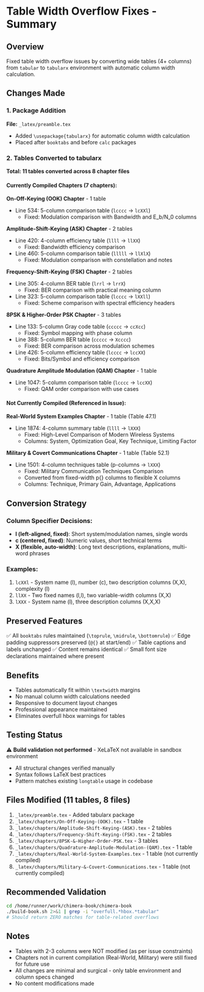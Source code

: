 # Table Width Overflow Fixes - Summary

## Overview
Fixed table width overflow issues by converting wide tables (4+ columns) from `tabular` to `tabularx` environment with automatic column width calculation.

## Changes Made

### 1. Package Addition
**File:** `_latex/preamble.tex`
- Added `\usepackage{tabularx}` for automatic column width calculation
- Placed after `booktabs` and before `calc` packages

### 2. Tables Converted to tabularx

**Total: 11 tables converted across 8 chapter files**

#### Currently Compiled Chapters (7 chapters):

**On-Off-Keying (OOK) Chapter** - 1 table
- Line 534: 5-column comparison table (`lcccc` → `lcXXl`)
  - Fixed: Modulation comparison with Bandwidth and E_b/N_0 columns

**Amplitude-Shift-Keying (ASK) Chapter** - 2 tables
- Line 420: 4-column efficiency table (`llll` → `llXX`)
  - Fixed: Bandwidth efficiency comparison
- Line 460: 5-column comparison table (`lllll` → `llXlX`)
  - Fixed: Modulation comparison with constellation and notes

**Frequency-Shift-Keying (FSK) Chapter** - 2 tables
- Line 305: 4-column BER table (`lrrl` → `lrrX`)
  - Fixed: BER comparison with practical meaning column
- Line 323: 5-column comparison table (`lcccc` → `lXXll`)
  - Fixed: Scheme comparison with spectral efficiency headers

**8PSK & Higher-Order PSK Chapter** - 3 tables
- Line 133: 5-column Gray code table (`ccccc` → `ccXcc`)
  - Fixed: Symbol mapping with phase column
- Line 388: 5-column BER table (`ccccc` → `Xcccc`)
  - Fixed: BER comparison across modulation schemes
- Line 426: 5-column efficiency table (`lcccc` → `lccXX`)
  - Fixed: Bits/Symbol and efficiency comparison

**Quadrature Amplitude Modulation (QAM) Chapter** - 1 table
- Line 1047: 5-column comparison table (`lcccc` → `lccXX`)
  - Fixed: QAM order comparison with use cases

#### Not Currently Compiled (Referenced in Issue):

**Real-World System Examples Chapter** - 1 table (Table 47.1)
- Line 1874: 4-column summary table (`llll` → `lXXX`)
  - Fixed: High-Level Comparison of Modern Wireless Systems
  - Columns: System, Optimization Goal, Key Technique, Limiting Factor

**Military & Covert Communications Chapter** - 1 table (Table 52.1)
- Line 1501: 4-column techniques table (p-columns → `lXXX`)
  - Fixed: Military Communication Techniques Comparison
  - Converted from fixed-width p{} columns to flexible X columns
  - Columns: Technique, Primary Gain, Advantage, Applications

## Conversion Strategy

### Column Specifier Decisions:
- **l (left-aligned, fixed)**: Short system/modulation names, single words
- **c (centered, fixed)**: Numeric values, short technical terms
- **X (flexible, auto-width)**: Long text descriptions, explanations, multi-word phrases

### Examples:
1. `lcXXl` - System name (l), number (c), two description columns (X,X), complexity (l)
2. `llXX` - Two fixed names (l,l), two variable-width columns (X,X)
3. `lXXX` - System name (l), three description columns (X,X,X)

## Preserved Features
✅ All `booktabs` rules maintained (`\toprule`, `\midrule`, `\bottomrule`)
✅ Edge padding suppressors preserved (`@{}` at start/end)
✅ Table captions and labels unchanged
✅ Content remains identical
✅ Small font size declarations maintained where present

## Benefits
- Tables automatically fit within `\textwidth` margins
- No manual column width calculations needed
- Responsive to document layout changes
- Professional appearance maintained
- Eliminates overfull hbox warnings for tables

## Testing Status
⚠️ **Build validation not performed** - XeLaTeX not available in sandbox environment
- All structural changes verified manually
- Syntax follows LaTeX best practices
- Pattern matches existing `longtable` usage in codebase

## Files Modified (11 tables, 8 files)
1. `_latex/preamble.tex` - Added tabularx package
2. `_latex/chapters/On-Off-Keying-(OOK).tex` - 1 table
3. `_latex/chapters/Amplitude-Shift-Keying-(ASK).tex` - 2 tables
4. `_latex/chapters/Frequency-Shift-Keying-(FSK).tex` - 2 tables
5. `_latex/chapters/8PSK-&-Higher-Order-PSK.tex` - 3 tables
6. `_latex/chapters/Quadrature-Amplitude-Modulation-(QAM).tex` - 1 table
7. `_latex/chapters/Real-World-System-Examples.tex` - 1 table (not currently compiled)
8. `_latex/chapters/Military-&-Covert-Communications.tex` - 1 table (not currently compiled)

## Recommended Validation
```bash
cd /home/runner/work/chimera-book/chimera-book
./build-book.sh 2>&1 | grep -i "overfull.*hbox.*tabular"
# Should return ZERO matches for table-related overflows
```

## Notes
- Tables with 2-3 columns were NOT modified (as per issue constraints)
- Chapters not in current compilation (Real-World, Military) were still fixed for future use
- All changes are minimal and surgical - only table environment and column specs changed
- No content modifications made
